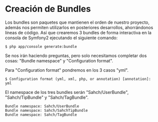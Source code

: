Creación de Bundles
===================

Los bundles son paquetes que mantienen el orden de nuestro proyecto, además nos permiten utilizarlos en posteriores desarrollos, ahorrándonos líneas de código. Así que crearemos 3 bundles de forma interactiva en la consola de Symfony2 ejecutando el siguiente comando:

	$ php app/console generate:bundle


Se nos irán haciendo preguntas, pero solo necesitamos completar dos cosas: "Bundle namespace" y "Configuration format".

Para "Configuration format" pondremos en los 3 casos "yml".

	$ Configuration format (yml, xml, php, or annotation) [annotation]: yml


El namespace de los tres bundles serán "Sahch/UserBundle", "Sahch/TipBundle" y "Sahch/TagBundle".

	Bundle namespace: Sahch/UserBundle
	Bundle namespace: Sahch/SahchTipBundle
	Bundle namespace: Sahch/TagBundle
